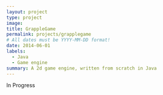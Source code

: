 ```yaml
---
layout: project
type: project
image: 
title: GrappleGame
permalink: projects/grapplegame
# All dates must be YYYY-MM-DD format!
date: 2014-06-01
labels:
  - Java
  - Game engine
summary: A 2d game engine, written from scratch in Java
---
```


In Progress